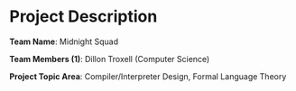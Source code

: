 # Project Description

**Team Name**: Midnight Squad

**Team Members (1)**: Dillon Troxell (Computer Science)

**Project Topic Area**: Compiler/Interpreter Design, Formal Language Theory
